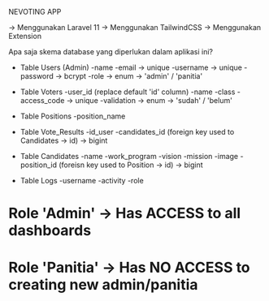NEVOTING APP

-> Menggunakan Laravel 11
-> Menggunakan TailwindCSS
-> Menggunakan Extension 

Apa saja skema database yang diperlukan dalam aplikasi ini?

* Table Users (Admin) 
    -name
    -email -> unique
    -username -> unique
    -password -> bcrypt
    -role -> enum -> 'admin' / 'panitia'

* Table Voters
    -user_id (replace default 'id' column)
    -name
    -class
    -access_code -> unique
    -validation -> enum -> 'sudah' / 'belum'

* Table Positions
    -position_name

* Table Vote_Results
    -id_user
    -candidates_id (foreign key used to Candidates -> id) -> bigint

* Table Candidates
    -name
    -work_program
    -vision
    -mission
    -image
    -position_id (foreisn key used to Position -> id) -> bigint

* Table Logs
    -username
    -activity
    -role

# Role 'Admin' -> Has ACCESS to all dashboards
# Role 'Panitia' -> Has NO ACCESS to creating new admin/panitia


